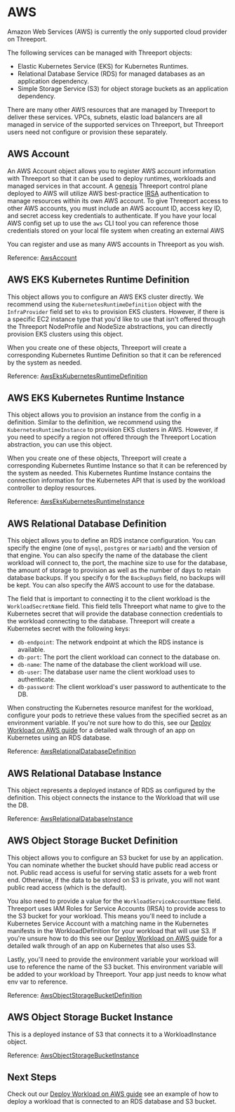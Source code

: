 # AWS

Amazon Web Services (AWS) is currently the only supported cloud provider on
Threeport.

The following services can be managed with Threeport objects:

* Elastic Kubernetes Service (EKS) for Kubernetes Runtimes.
* Relational Database Service (RDS) for managed databases as an application
  dependency.
* Simple Storage Service (S3) for object storage buckets as an application
  dependency.

There are many other AWS resources that are managed by Threeport to deliver these
services.  VPCs, subnets, elastic load balancers are all managed in service of
the supported services on Threeport, but Threeport users need not configure or
provision these separately.

## AWS Account

An AWS Account object allows you to register AWS account information with
Threeport so that it can be used to deploy runtimes, workloads and managed
services in that account.  A
[genesis](../../control-planes/control-plane-intro#control-plane-instance)
Threeport control plane deployed to AWS will utilize AWS best-practice
[IRSA](https://docs.aws.amazon.com/eks/latest/userguide/iam-roles-for-service-accounts.html)
authentication to manage resources within its own AWS account.  To give
Threeport access to other AWS accounts, you must include an AWS account ID,
access key ID, and secret access key credentials to authenticate. If you have
your local AWS config set up to use the `aws` CLI tool you can reference those
credentials stored on your local file system when creating an external AWS

You can register and use as many AWS accounts in Threeport as you wish.

Reference:
[AwsAccount](https://pkg.go.dev/github.com/threeport/threeport/pkg/api/v0#AwsAccount)

## AWS EKS Kubernetes Runtime Definition

This object allows you to configure an AWS EKS cluster directly.  We recommend
using the `KubernetesRuntimeDefinition` object with the `InfraProvider` field
set to `eks` to provision EKS clusters.  However, if there is a specific EC2
instance type that you'd like to use that isn't offered through the Threeport
NodeProfile and NodeSize abstractions, you can directly provision EKS clusters
using this object.

When you create one of these objects, Threeport will create a corresponding
Kubernetes Runtime Definition so that it can be referenced by the system as
needed.

Reference:
[AwsEksKubernetesRuntimeDefinition](https://pkg.go.dev/github.com/threeport/threeport/pkg/api/v0#AwsEksKubernetesRuntimeDefinition)

## AWS EKS Kubernetes Runtime Instance

This object allows you to provision an instance from the config in a definition.
Similar to the definition, we recommend using the `KubernetesRuntimeInstance` to
provision EKS clusters in AWS.  However, if you need to specify a region not
offered through the Threeport Location abstraction, you can use this object.

When you create one of these objects, Threeport will create a corresponding
Kubernetes Runtime Instance so that it can be referenced by the system as
needed.  This Kubernetes Runtime Instance contains the connection information
for the Kubernetes API that is used by the workload controller to deploy
resources.

Reference:
[AwsEksKubernetesRuntimeInstance](https://pkg.go.dev/github.com/threeport/threeport/pkg/api/v0#AwsEksKubernetesRuntimeInstance)

## AWS Relational Database Definition

This object allows you to define an RDS instance configuration.  You can specify
the engine (one of `mysql`, `postgres` or `mariadb`) and the version of that
engine.  You can also specify the name of the database the client workload will
connect to, the port, the machine size to use for the database, the amount of
storage to provision as well as the number of days to retain database backups.
If you specify `0` for the `BackupDays` field, no backups will be kept.  You can
also specify the AWS account to use for the database.

The field that is important to connecting it to the client workload is the
`WorkloadSecretName` field.  This field tells Threeport what name to give to the
Kubernetes secret that will provide the database connection credentials to the
workload connecting to the database.  Threeport will create a Kubernetes
secret with the following keys:

* `db-endpoint`: The network endpoint at which the RDS instance is available.
* `db-port`: The port the client workload can connect to the database on.
* `db-name`: The name of the database the client workload will use.
* `db-user`: The database user name the client workload uses to authenticate.
* `db-password`: The client workload's user password to authenticate to the DB.

When constructing the Kubernetes resource manifest for the workload, configure
your pods to retrieve these values from the specified secret as an environment
variable.  If you're not sure how to do this, see our [Deploy Workload on AWS
guide](../workloads/deploy-workload-aws.md) for a detailed walk through of an app
on Kubernetes using an RDS database.

Reference:
[AwsRelationalDatabaseDefinition](https://pkg.go.dev/github.com/threeport/threeport/pkg/api/v0#AwsRelationalDatabaseDefinition)

## AWS Relational Database Instance

This object represents a deployed instance of RDS as configured by the
definition.  This object connects the instance to the Workload that will use the
DB.

Reference:
[AwsRelationalDatabaseInstance](https://pkg.go.dev/github.com/threeport/threeport/pkg/api/v0#AwsRelationalDatabaseInstance)

## AWS Object Storage Bucket Definition

This object allows you to configure an S3 bucket for use by an application.  You
can nominate whether the bucket should have public read access or not.  Public
read access is useful for serving static assets for a web front end.  Otherwise,
if the data to be stored on S3 is private, you will not want public read access
(which is the default).

You also need to provide a value for the `WorkloadServiceAccountName` field.
Threeport uses IAM Roles for Service Accounts (IRSA) to provide access to the S3
bucket for your workload.  This means you'll need to include a Kubernetes
Service Account with a matching name in the Kubernetes manifests in the
WorkloadDefinition for your workload that will use S3.  If you're unsure how to
do this see our [Deploy Workload on AWS
guide](../workloads/deploy-workload-aws.md) for a detailed walk through of an app
on Kubernetes that also uses S3.

Lastly, you'll need to provide the environment variable your workload will use
to reference the name of the S3 bucket.  This environment variable will be added
to your workload by Threeport.  Your app just needs to know what env var to
reference.

Reference:
[AwsObjectStorageBucketDefinition](https://pkg.go.dev/github.com/threeport/threeport/pkg/api/v0#AwsObjectStorageBucketDefinition)

## AWS Object Storage Bucket Instance

This is a deployed instance of S3 that connects it to a WorkloadInstance object.

Reference:
[AwsObjectStorageBucketInstance](https://pkg.go.dev/github.com/threeport/threeport/pkg/api/v0#AwsObjectStorageBucketInstance)

## Next Steps

Check out our [Deploy Workload on AWS guide](../workloads/deploy-workload-aws.md)
see an example of how to deploy a workload that is connected to an RDS database
and S3 bucket.

